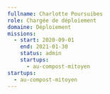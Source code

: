 ```yaml
---
fullname: Charlotte Poursuibes
role: Chargée de déploiement
domaine: Déploiement
missions:
  - start: 2020-09-01
    end: 2021-01-30
    status: admin
    startups:
      - au-compost-mitoyen
startups:
  - au-compost-mitoyen
---
```

